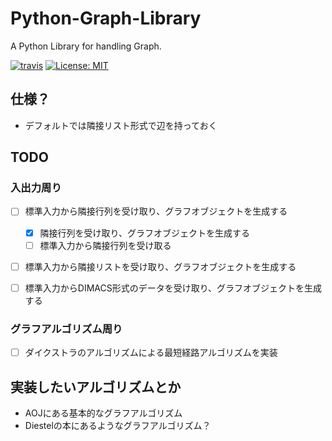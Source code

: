 # Python-Graph-Library
A Python Library for handling Graph.

[![travis](https://travis-ci.org/mits58/Python-Graph-Library.svg?branch=master)](https://travis-ci.org/github/mits58/Python-Graph-Library)
[![License: MIT](https://img.shields.io/badge/License-MIT-yellow.svg)](http://github.com/mits58/Python-Graph-Library)


## 仕様？
- デフォルトでは隣接リスト形式で辺を持っておく

## TODO
### 入出力周り
- [ ] 標準入力から隣接行列を受け取り、グラフオブジェクトを生成する
  - [x] 隣接行列を受け取り、グラフオブジェクトを生成する
  - [ ] 標準入力から隣接行列を受け取る
- [ ] 標準入力から隣接リストを受け取り、グラフオブジェクトを生成する
- [ ] 標準入力からDIMACS形式のデータを受け取り、グラフオブジェクトを生成する


### グラフアルゴリズム周り
- [ ] ダイクストラのアルゴリズムによる最短経路アルゴリズムを実装





## 実装したいアルゴリズムとか
- AOJにある基本的なグラフアルゴリズム
- Diestelの本にあるようなグラフアルゴリズム？
